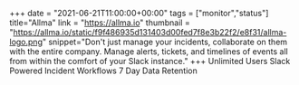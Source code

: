 +++
date = "2021-06-21T11:00:00+00:00"
tags = ["monitor","status"]
title="Allma"
link = "https://allma.io"
thumbnail = "https://allma.io/static/f9f486935d131403d00fed7f8e3b22f2/e8f31/allma-logo.png"
snippet="Don't just manage your incidents, collaborate on them with the entire company. Manage alerts, tickets, and timelines of events all from within the comfort of your Slack instance."
+++
Unlimited Users
Slack Powered Incident Workflows
7 Day Data Retention
